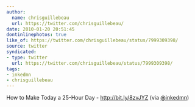 ```yaml
---
author:
  name: chrisguillebeau
  url: https://twitter.com/chrisguillebeau/
date: 2010-01-20 20:51:45
dontinlinephotos: true
like_of: https://twitter.com/chrisguillebeau/status/7999309398/
source: twitter
syndicated:
- type: twitter
  url: https://twitter.com/chrisguillebeau/status/7999309398/
tags:
- inkedmn
- chrisguillebeau
---
```


How to Make Today a 25-Hour Day - http://bit.ly/8zvJYZ (via [@inkedmn](https://twitter.com/inkedmn/))